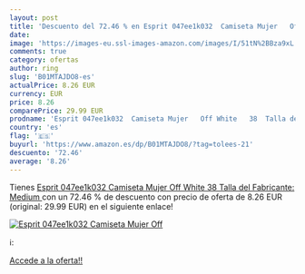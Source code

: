 ```yaml
---
layout: post
title: 'Descuento del 72.46 % en Esprit 047ee1k032  Camiseta Mujer   Off '
date: 
image: 'https://images-eu.ssl-images-amazon.com/images/I/51tN%2BBza9xL._SL200_.jpg'
comments: true
category: ofertas
author: ring
slug: 'B01MTAJDO8-es'
actualPrice: 8.26 EUR
currency: EUR
price: 8.26
comparePrice: 29.99 EUR
prodname: 'Esprit 047ee1k032  Camiseta Mujer   Off White   38  Talla del Fabricante: Medium '
country: 'es'
flag: '🇪🇸'
buyurl: 'https://www.amazon.es/dp/B01MTAJDO8/?tag=tolees-21'
descuento: '72.46'
average: '8.26'
---
```


Tienes [Esprit 047ee1k032  Camiseta Mujer   Off White   38  Talla del Fabricante: Medium ](https://www.amazon.es/dp/B01MTAJDO8/?tag=tolees-21) con un 72.46 % de descuento con precio de oferta de 8.26 EUR (original: 29.99 EUR) en el siguiente enlace!

[![Esprit 047ee1k032  Camiseta Mujer   Off ](https://images-eu.ssl-images-amazon.com/images/I/51tN%2BBza9xL._SL200_.jpg)](https://www.amazon.es/dp/B01MTAJDO8/?tag=tolees-21)

ℹ️:


[Accede a la oferta!!](https://www.amazon.es/dp/B01MTAJDO8/?tag=tolees-21)
